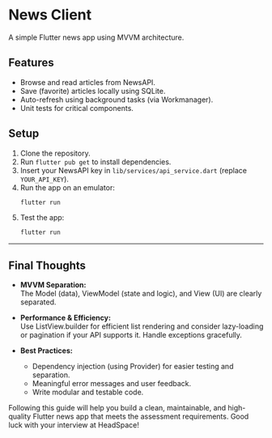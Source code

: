 # News Client

A simple Flutter news app using MVVM architecture.

## Features

- Browse and read articles from NewsAPI.
- Save (favorite) articles locally using SQLite.
- Auto-refresh using background tasks (via Workmanager).
- Unit tests for critical components.

## Setup

1. Clone the repository.
2. Run `flutter pub get` to install dependencies.
3. Insert your NewsAPI key in `lib/services/api_service.dart` (replace `YOUR_API_KEY`).
4. Run the app on an emulator:
   ```bash
   flutter run
5. Test the app:
   ```bash
   flutter run


---

## Final Thoughts

- **MVVM Separation:**  
  The Model (data), ViewModel (state and logic), and View (UI) are clearly separated.

- **Performance & Efficiency:**  
  Use ListView.builder for efficient list rendering and consider lazy-loading or pagination if your API supports it. Handle exceptions gracefully.

- **Best Practices:**
    - Dependency injection (using Provider) for easier testing and separation.
    - Meaningful error messages and user feedback.
    - Write modular and testable code.

Following this guide will help you build a clean, maintainable, and high-quality Flutter news app that meets the assessment requirements. Good luck with your interview at HeadSpace!
